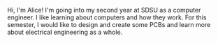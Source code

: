 Hi, I'm Alice! I'm going into my second year at SDSU as a computer engineer. I like learning about computers and how they work. For this semester, I would like to design and create some PCBs and learn more about electrical engineering as a whole.
